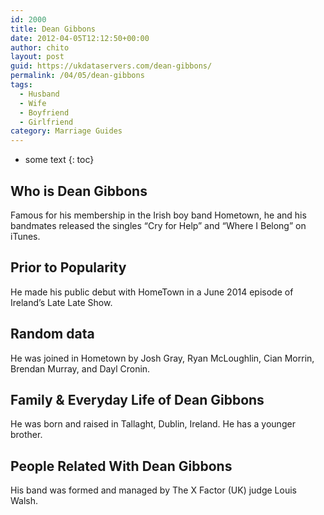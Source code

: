 ```yaml
---
id: 2000
title: Dean Gibbons
date: 2012-04-05T12:12:50+00:00
author: chito
layout: post
guid: https://ukdataservers.com/dean-gibbons/
permalink: /04/05/dean-gibbons
tags:
  - Husband
  - Wife
  - Boyfriend
  - Girlfriend
category: Marriage Guides
---
```


* some text
{: toc}


## Who is  Dean Gibbons
                  
                  
                  
Famous for his membership in the Irish boy band Hometown, he and his bandmates released the singles &#8220;Cry for Help&#8221; and &#8220;Where I Belong&#8221; on iTunes.
                  
                
                
                
## Prior to Popularity 
                  
                  
                  
He made his public debut with HomeTown in a June 2014 episode of Ireland&#8217;s Late Late Show.
                  
                
                
                
## Random data 
                  
                  
                  
He was joined in Hometown by Josh Gray, Ryan McLoughlin, Cian Morrin, Brendan Murray, and Dayl Cronin.
                  
                
                
                
## Family & Everyday Life of Dean Gibbons
                  
                  
                  
He was born and raised in Tallaght, Dublin, Ireland. He has a younger brother.
                  
                
                
                
## People Related With  Dean Gibbons
                  
                  
                  
His band was formed and managed by The X Factor (UK) judge Louis Walsh.
                  
                
              
            
          
          
          
    
    
  
